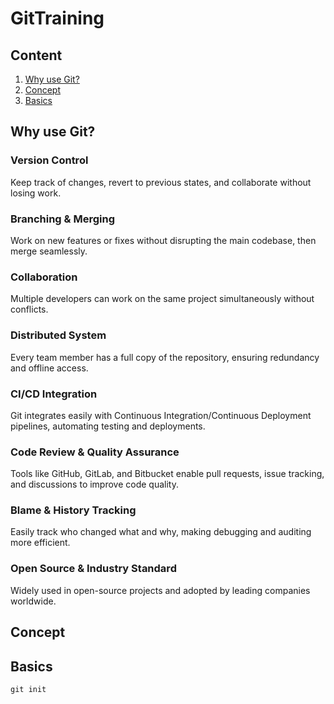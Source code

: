 # GitTraining

## Content
1. [Why use Git?](#why1)
2. [Concept](#concept1)
3. [Basics](#basics) 

## <a name="why1"></a>Why use Git?

### Version Control
Keep track of changes, revert to previous states, and collaborate without losing work.
### Branching & Merging
Work on new features or fixes without disrupting the main codebase, then merge seamlessly.
### Collaboration
Multiple developers can work on the same project simultaneously without conflicts.
### Distributed System 
Every team member has a full copy of the repository, ensuring redundancy and offline access.
### CI/CD Integration
Git integrates easily with Continuous Integration/Continuous Deployment pipelines, automating testing and deployments.
### Code Review & Quality Assurance
Tools like GitHub, GitLab, and Bitbucket enable pull requests, issue tracking, and discussions to improve code quality.
### Blame & History Tracking
Easily track who changed what and why, making debugging and auditing more efficient.
### Open Source & Industry Standard
Widely used in open-source projects and adopted by leading companies worldwide.


## <a name="concept1"></a>Concept



## <a name="basics"></a>Basics

```
git init
```